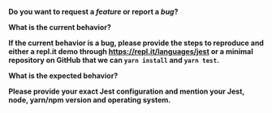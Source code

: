<!-- *Before creating an issue please make sure you are using the latest version of Jest, try re-installing your node_modules folder and run Jest once with `--no-cache` to see if that fixes the problem you are experiencing.* -->

**Do you want to request a *feature* or report a *bug*?**

**What is the current behavior?**

**If the current behavior is a bug, please provide the steps to reproduce and either a repl.it demo through https://repl.it/languages/jest or a minimal repository on GitHub that we can `yarn install` and `yarn test`.**

**What is the expected behavior?**

**Please provide your exact Jest configuration and mention your Jest, node, yarn/npm version and operating system.**
